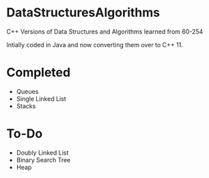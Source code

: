DataStructuresAlgorithms
========================

C++ Versions of Data Structures and Algorithms learned from 60-254

Intially coded in Java and now converting them over to C++ 11.

Completed
========================

* Queues
* Single Linked List
* Stacks

To-Do
========================

* Doubly Linked List
* Binary Search Tree
* Heap
